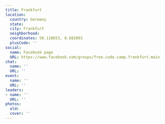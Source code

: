```yaml
---
title: Frankfurt
location:
  country: Germany
  state: 
  city: Frankfurt
  neighborhood: 
  coordinates: 50.110653, 8.682093
  plusCode: ''
social:
  name: Facebook page
  URL: https://www.facebook.com/groups/free.code.camp.frankfurt.main
chat:
  name: ''
  URL: ''
event:
  name: ''
  URL: ''
leaders:
- name: ''
  URL: ''
photos:
  old: 
  cover: ''
---
```


